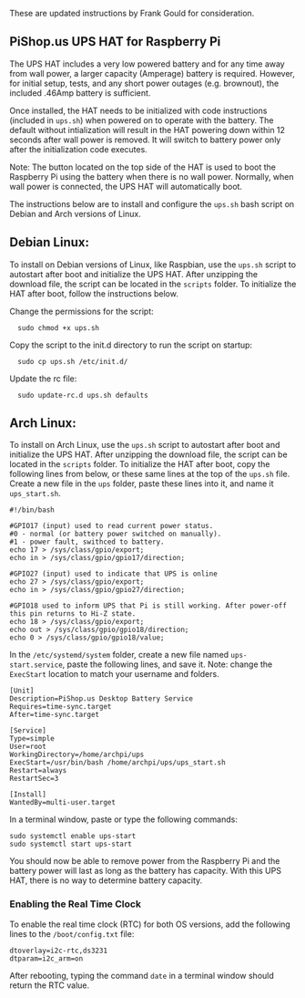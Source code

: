 These are updated instructions by Frank Gould for consideration.

## PiShop.us UPS HAT for Raspberry Pi

The UPS HAT includes a very low powered battery and for any time away from wall power, a larger capacity (Amperage) battery is required. However, for initial setup, tests, and any short power outages (e.g. brownout), the included .46Amp battery is sufficient. 

Once installed, the HAT needs to be initialized with code instructions (included in `ups.sh`) when powered on to operate with the battery. The default without intialization will result in the HAT powering down within 12 seconds after wall power is removed. It will switch to battery power only after the initialization code executes.

Note: The button located on the top side of the HAT is used to boot the Raspberry Pi using the battery when there is no wall power. Normally, when wall power is connected, the UPS HAT will automatically boot.

The instructions below are to install and configure the `ups.sh` bash script on Debian and Arch versions of Linux.

## Debian Linux: 
To install on Debian versions of Linux, like Raspbian, use the `ups.sh` script to autostart after boot and initialize the UPS HAT. After unzipping the download file, the script can be located in the `scripts` folder. To initialize the HAT after boot, follow the instructions below.

Change the permissions for the script:
```
  sudo chmod +x ups.sh
```

Copy the script to the init.d directory to run the script on startup:
```
  sudo cp ups.sh /etc/init.d/
```

Update the rc file:
```
  sudo update-rc.d ups.sh defaults
```

## Arch Linux: 
To install on Arch Linux, use the `ups.sh` script to autostart after boot and initialize the UPS HAT. After unzipping the download file, the script can be located in the `scripts` folder. To initialize the HAT after boot, copy the following lines from below, or these same lines at the top of the `ups.sh` file. Create a new file in the `ups` folder, paste these lines into it, and name it `ups_start.sh`.
```
#!/bin/bash

#GPIO17 (input) used to read current power status. 
#0 - normal (or battery power switched on manually). 
#1 - power fault, swithced to battery. 
echo 17 > /sys/class/gpio/export;
echo in > /sys/class/gpio/gpio17/direction;

#GPIO27 (input) used to indicate that UPS is online
echo 27 > /sys/class/gpio/export;
echo in > /sys/class/gpio/gpio27/direction;

#GPIO18 used to inform UPS that Pi is still working. After power-off this pin returns to Hi-Z state. 
echo 18 > /sys/class/gpio/export;
echo out > /sys/class/gpio/gpio18/direction;
echo 0 > /sys/class/gpio/gpio18/value;
```
In the `/etc/systemd/system` folder, create a new file named `ups-start.service`, paste the following lines, and save it. Note: change the `ExecStart` location to match your username and folders.
```
[Unit]
Description=PiShop.us Desktop Battery Service
Requires=time-sync.target
After=time-sync.target

[Service]
Type=simple
User=root
WorkingDirectory=/home/archpi/ups
ExecStart=/usr/bin/bash /home/archpi/ups/ups_start.sh
Restart=always
RestartSec=3

[Install]
WantedBy=multi-user.target
```
In a terminal window, paste or type the following commands:
```
sudo systemctl enable ups-start
sudo systemctl start ups-start
```
You should now be able to remove power from the Raspberry Pi and the battery power will last as long as the battery has capacity. With this UPS HAT, there is no way to determine battery capacity. 

### Enabling the Real Time Clock
To enable the real time clock (RTC) for both OS versions, add the following lines to the `/boot/config.txt` file:
```
dtoverlay=i2c-rtc,ds3231
dtparam=i2c_arm=on 
```
After rebooting, typing the command `date` in a terminal window should return the RTC value.
